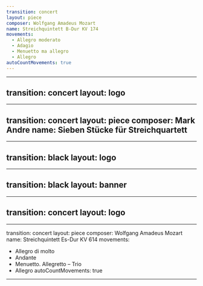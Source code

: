 ```yaml
---
transition: concert
layout: piece
composer: Wolfgang Amadeus Mozart
name: Streichquintett B-Dur KV 174
movements:
  - Allegro moderato
  - Adagio
  - Menuetto ma allegro
  - Allegro
autoCountMovements: true
---
```

---
transition: concert
layout: logo
---
---
transition: concert
layout: piece
composer: Mark Andre
name: Sieben Stücke für Streichquartett
---
---
transition: black
layout: logo
---
---
transition: black
layout: banner
---
---
transition: concert
layout: logo
---
---
transition: concert
layout: piece
composer: Wolfgang Amadeus Mozart
name: Streichquintett Es-Dur KV 614
movements:
  - Allegro di molto
  - Andante
  - Menuetto. Allegretto – Trio
  - Allegro
autoCountMovements: true
---